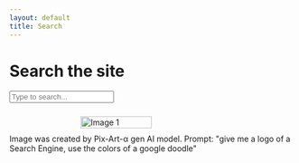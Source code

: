 ```yaml
---
layout: default
title: Search
---
```


<h1>Search the site</h1>
<input type="text" id="search-input" placeholder="Type to search..." />
<ul id="results-container"></ul>

<script src="https://cdnjs.cloudflare.com/ajax/libs/simple-jekyll-search/1.7.2/simple-jekyll-search.min.js"></script>
<script>
    SimpleJekyllSearch({
        searchInput: document.getElementById('search-input'),
        resultsContainer: document.getElementById('results-container'),
        json: '{{ "/search.json" | absolute_url }}',
        searchResultTemplate: '<li><a href="{url}">{title}</a></li>',
        noResultsText: 'No results found'
    });
</script>


<div style="display: flex; justify-content: space-around; flex-wrap: wrap;">
    <img src="{{ '/assets/Img/search_engine.PNG' | relative_url }}" alt="Image 1" style="width: 50%; margin: 10px;">
</div>
Image was created by Pix-Art-α gen AI model. 
Prompt: "give me a logo of a  Search Engine,  use the colors of a google doodle"
